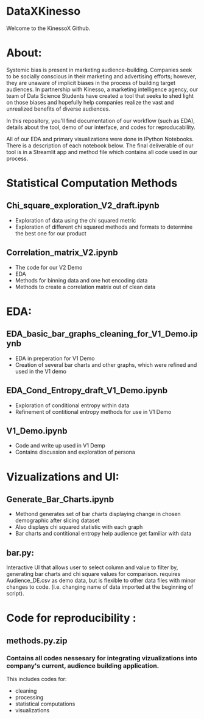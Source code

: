 # DataXKinesso

Welcome to the KinessoX Github. 

# About: 
Systemic bias is present in marketing audience-building. Companies seek to be socially conscious in their marketing and advertising efforts; however, they are unaware of implicit biases in the process of building target audiences. In partnership with Kinesso, a marketing intelligence agency, our team of Data Science Students have created a tool that seeks to shed light on those biases and hopefully help companies realize the vast and unrealized benefits of diverse audiences. 

In this repository, you'll find documentation of our workflow (such as EDA), details about the tool, demo of our interface, and codes for reproducability. 

All of our EDA and primary visualizations were done in IPython Notebooks. There is a description of each notebook below. The final deliverable of our tool is in a Streamlit app and method file which contains all code used in our process. 

# Statistical Computation Methods
## Chi_square_exploration_V2_draft.ipynb
- Exploration of data using the chi squared metric
- Exploration of different chi squared methods and formats to determine the best one for our product


## Correlation_matrix_V2.ipynb
- The code for our V2 Demo
- EDA
- Methods for binning data and one hot encoding data
- Methods to create a correlation matrix out of clean data

#  EDA: 
## EDA_basic_bar_graphs_cleaning_for_V1_Demo.ipynb
- EDA in preperation for V1 Demo
- Creation of several bar charts and other graphs, which were refined and used in the V1 demo

## EDA_Cond_Entropy_draft_V1_Demo.ipynb

- Exploration of conditional entropy within data
- Refinement of contitional entropy methods for use in V1 Demo
## V1_Demo.ipynb

- Code and write up used in V1 Demp
- Contains discussion and exploration of persona

# Vizualizations and UI: 

## Generate_Bar_Charts.ipynb

- Methond generates set of bar charts displaying change in chosen demographic after slicing dataset
- Also displays chi squared statistic with each graph
- Bar charts and contitional entropy help audience get familiar with data

## bar.py:
Interactive UI that allows user to select column and value to filter by, generating bar charts and chi square values 
for comparison. requires Audience_DE.csv as demo data, but is flexible to other 
data files with minor changes to code. (i.e. changing name of data imported at the beginning of script).

# Code for reproducibility : 
##  **methods.py.zip**
### Contains all codes nessesary for integrating vizualizations into company's current, audience building application. 

This includes codes for: 
- cleaning
- processing 
- statistical computations 
- visualizations









